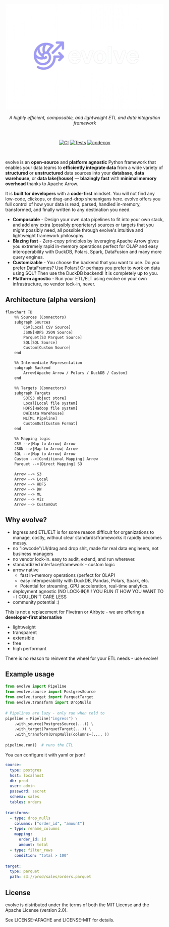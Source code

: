 <div align="center">

<img src="https://github.com/firelink-sh/evolve-py/blob/e0cd1de29957eeb740f329a21f3ae11e59aab0a0/docs/assets/evolve-banner.png" alt="evolve logo" style="width:500px; height:auto">
<p>
    <em>A highly efficient, composable, and lightweight ETL and data integration framework</em>
</p>

<br>

[![CI](https://github.com/firelink-sh/evolve-py/actions/workflows/ci.yml/badge.svg)](https://github.com/firelink-sh/evolve/actions/workflows/ci.yml)
[![Tests](https://github.com/firelink-sh/evolve-py/actions/workflows/tests.yml/badge.svg)](https://github.com/firelink-sh/evolve-py/actions/workflows/tests.yml)
[![codecov](https://codecov.io/gh/firelink-sh/evolve-py/graph/badge.svg?token=OTFIM6UICZ)](https://codecov.io/gh/firelink-sh/evolve-py)

<br>

</div>

evolve is an **open-source** and **platform agnostic** Python framework that enables your data teams to **efficiently integrate data** from a wide variety of **structured** or **unstructured** data sources into your **database**, **data warehouse**, or **data lake(house)** — **blazingly fast** with **minimal memory overhead** thanks to Apache Arrow. 

It is **built for developers** with a **code-first** mindset. You will not find any low-code, clickops, or drag-and-drop shenanigans here.
evolve offers you full control of how your data is read, parsed, handled in-memory, transformed, and finally written to any destination you need.

- **Composable** - Design your own data pipelines to fit into your own stack, and add any extra (possibly proprietary) sources or targets that you might possibly need, all possible through evolve's intuitive and lightweight framework philosophy.
- **Blazing fast** - Zero-copy principles by leveraging Apache Arrow gives you extremely rapid in-memory operations perfect for OLAP and easy interoperability with DuckDB, Polars, Spark, DataFusion and many more query engines.
- **Customizable** - You choose the backend that you want to use. Do you prefer DataFrames? Use Polars! Or perhaps you prefer to work on data using SQL? Then use the DuckDB backend! It is completely up to you.
- **Platform agnostic** - Run your ETL/ELT using evolve on your own infrastructure, no vendor lock-in, never.


## Architecture (alpha version)

```mermaid
flowchart TD
    %% Sources (Connectors)
    subgraph Sources
        CSV[Local CSV Source]
        JSON[HDFS JSON Source]
        Parquet[S3 Parquet Source]
        SQL[SQL Source]
        Custom[Custom Source]
    end

    %% Intermediate Representation
    subgraph Backend
        Arrow[Apache Arrow / Polars / DuckDB / Custom]
    end

    %% Targets (Connectors)
    subgraph Targets
        S3[S3 object store]
        Local[Local file system]
        HDFS[Hadoop file system]
        DW[Data Warehouse]
        ML[ML Pipeline]
        CustomOut[Custom Format]
    end

    %% Mapping logic
    CSV -->|Map to Arrow| Arrow
    JSON -->|Map to Arrow| Arrow
    SQL -->|Map to Arrow| Arrow
    Custom -->|Conditional Mapping| Arrow
    Parquet -->|Direct Mapping| S3

    Arrow --> S3
    Arrow --> Local
    Arrow --> HDFS
    Arrow --> DW
    Arrow --> ML
    Arrow --> Viz
    Arrow --> CustomOut
```


## Why evolve?

- Ingress and ETL/ELT is for some reason difficult for organizations to manage,
    costly, without clear standards/frameworks it rapidly becomes messy.
- no "lowcode"/UI/drag and drop shit, made for real data engineers, not business managers
- no vendor lock-in. easy to audit, extend, and run wherever.
- standardized interface/framework - custom logic
- arrow native
  - fast in-memory operations (perfect for OLAP)
  - easy interoperability with DuckDB, Pandas, Polars, Spark, etc.
  - Potential for streaming, GPU acceleration, real-time analytics.
- deployment agnostic (NO LOCK-IN)!!!! YOU RUN IT HOW YOU WANT TO - I COULDN'T CARE LESS
- community potential :)

This is not a replacement for Fivetran or Airbyte - we are offering a **developer-first alternative**
- lightweight
- transparent
- extensible
- free
- high performant

There is no reason to reinvent the wheel for your ETL needs - use evolve!


## Example usage

```python
from evolve import Pipeline
from evolve.source import PostgresSource
from evolve.target import ParquetTarget
from evolve.transform import DropNulls

# Pipelines are lazy - only run when told to
pipeline = Pipeline("ingress") \
    .with_source(PostgresSource(...)) \
    .with_target(ParquetTarget(...)) \
    .with_transform(DropNulls(columns=(..., ))

pipeline.run()  # runs the ETL
```

You can configure it with yaml or json!

```yml
source:
  type: postgres
  host: localhost
  db: prod
  user: admin
  password: secret
  schema: sales
  tables: orders

transforms:
  - type: drop_nulls
    columns: ["order_id", "amount"]
  - type: rename_columns
    mapping:
      order_id: id
      amount: total
  - type: filter_rows
    condition: "total > 100"

target:
  type: parquet
  path: s3://prod/sales/orders.parquet
```


## License

evolve is distributed under the terms of both the MIT License and the Apache License (version 2.0).

See LICENSE-APACHE and LICENSE-MIT for details.
